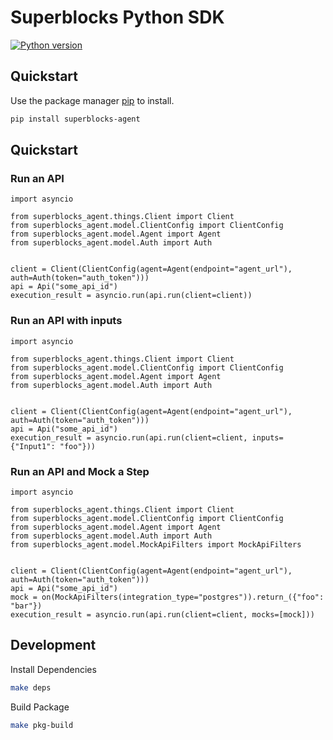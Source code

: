 # Superblocks Python SDK

[![Python version](https://img.shields.io/badge/python-%3E=_3.10-teal.svg)](https://www.python.org/downloads/)

## Quickstart

Use the package manager [pip](https://pip.pypa.io/en/stable/) to install.

```sh
pip install superblocks-agent
```

## Quickstart

### Run an API

```python3
import asyncio

from superblocks_agent.things.Client import Client
from superblocks_agent.model.ClientConfig import ClientConfig
from superblocks_agent.model.Agent import Agent
from superblocks_agent.model.Auth import Auth


client = Client(ClientConfig(agent=Agent(endpoint="agent_url"), auth=Auth(token="auth_token")))
api = Api("some_api_id")
execution_result = asyncio.run(api.run(client=client))
```

### Run an API with inputs

```python3
import asyncio

from superblocks_agent.things.Client import Client
from superblocks_agent.model.ClientConfig import ClientConfig
from superblocks_agent.model.Agent import Agent
from superblocks_agent.model.Auth import Auth


client = Client(ClientConfig(agent=Agent(endpoint="agent_url"), auth=Auth(token="auth_token")))
api = Api("some_api_id")
execution_result = asyncio.run(api.run(client=client, inputs={"Input1": "foo"}))
```

### Run an API and Mock a Step

```python3
import asyncio

from superblocks_agent.things.Client import Client
from superblocks_agent.model.ClientConfig import ClientConfig
from superblocks_agent.model.Agent import Agent
from superblocks_agent.model.Auth import Auth
from superblocks_agent.model.MockApiFilters import MockApiFilters


client = Client(ClientConfig(agent=Agent(endpoint="agent_url"), auth=Auth(token="auth_token")))
api = Api("some_api_id")
mock = on(MockApiFilters(integration_type="postgres")).return_({"foo": "bar"})
execution_result = asyncio.run(api.run(client=client, mocks=[mock]))
```

## Development

Install Dependencies

```sh
make deps
```

Build Package

```sh
make pkg-build
```
